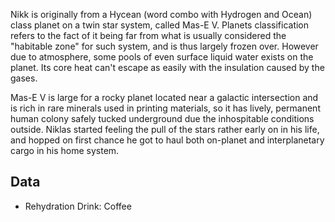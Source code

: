 Nikk is originally from a Hycean (word combo with Hydrogen and Ocean) class planet on a twin star system, called Mas-E V. Planets classification refers to the fact of it being far from what is usually considered the "habitable zone" for such system, and is thus largely frozen over. However due to atmosphere, some pools of even surface liquid water exists on the planet. Its core heat can't escape as easily with the insulation caused by the gases. 

Mas-E V is large for a rocky planet located near a galactic intersection and is rich in rare minerals used in printing materials, so it has lively, permanent human colony safely tucked underground due the inhospitable conditions outside. Niklas started feeling the pull of the stars rather early on in his life, and hopped on first chance he got to haul both on-planet and interplanetary cargo in his home system.

## Data
* Rehydration Drink: Coffee